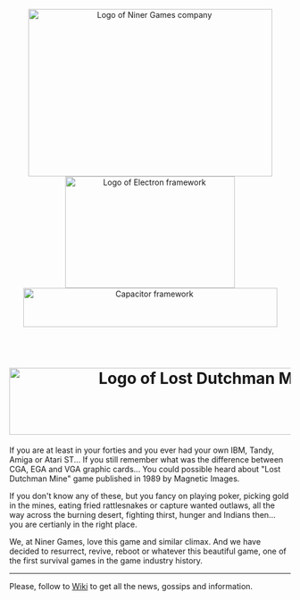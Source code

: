 <!--suppress ALL -->

<p align="center">
    <a href="https://ninergames.com/" target="_blank">
        <img width="437" height="300" src="https://github.com/niner-games/lost-dutchman-mine/assets/2903392/721d35d7-3da3-4438-a373-a6954603aae9" alt="Logo of Niner Games company">
    </a><br />
    <a href="https://www.electronjs.org/" target="_blank">
        <img width="304" height="200" src="https://www.datocms-assets.com/45470/1631026680-logo-react-native.png" alt="Logo of Electron framework" />
    </a><br />
    <a href="https://capacitorjs.com/" target="_blank">
        <img width="455" height="70" src="https://cdn.freebiesupply.com/logos/large/2x/electron-4-logo-png-transparent.png" alt="Capacitor framework" />
    </a><br /><br /><br />
</p>
<h1 align="center">
    <a href="https://github.com/niner-games/game-react-lost-dutchman-mine/wiki" target="_blank">
        <img width="777" height="120" src="https://github.com/niner-games/lost-dutchman-mine/assets/2903392/c68b54b2-e2ab-48b0-861c-860d340959fe" alt="Logo of Lost Dutchman Mine game" />
    </a>
</h1>

If you are at least in your forties and you ever had your own IBM, Tandy, Amiga or Atari ST... If you still remember what was the difference between CGA, EGA and VGA graphic cards... You could possible heard about "Lost Dutchman Mine" game published in 1989 by Magnetic Images.

If you don't know any of these, but you fancy on playing poker, picking gold in the mines, eating fried rattlesnakes or capture wanted outlaws, all the way across the burning desert, fighting thirst, hunger and Indians then... you are certianly in the right place.

We, at Niner Games, love this game and similar climax. And we have decided to resurrect, revive, reboot or whatever this beautiful game, one of the first survival games in the game industry history.

---

Please, follow to [Wiki](https://github.com/niner-games/lost-dutchman-mine/wiki) to get all the news, gossips and information.

